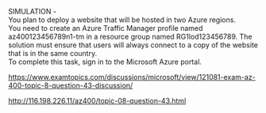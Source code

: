 SIMULATION -<br/>You plan to deploy a website that will be hosted in two Azure regions.<br/>You need to create an Azure Traffic Manager profile named az400123456789n1-tm in a resource group named RG1lod123456789. The solution must ensure that users will always connect to a copy of the website that is in the same country.<br/>To complete this task, sign in to the Microsoft Azure portal.<br/><p><a href="https://www.examtopics.com/discussions/microsoft/view/121081-exam-az-400-topic-8-question-43-discussion/">https://www.examtopics.com/discussions/microsoft/view/121081-exam-az-400-topic-8-question-43-discussion/</a></p><p><a href="http://116.198.226.11/az400/topic-08-question-43.html">http://116.198.226.11/az400/topic-08-question-43.html</a></p><script src="https://giscus.app/client.js"                    data-repo="azsamples/az204"                    data-repo-id="R_kgDOMRXzDQ"                    data-category="General"                    data-category-id="DIC_kwDOMRXzDc4Cgi27"                    data-mapping="pathname"                    data-strict="1"                    data-reactions-enabled="0"                    data-emit-metadata="0"                    data-input-position="bottom"                    data-theme="preferred_color_scheme"                    data-lang="en"                    crossorigin="anonymous"                    async>                    </script>